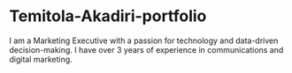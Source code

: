 # Temitola-Akadiri-portfolio
I am a Marketing Executive with a passion for technology and data-driven decision-making. I have over 3 years of experience in communications and digital marketing.
